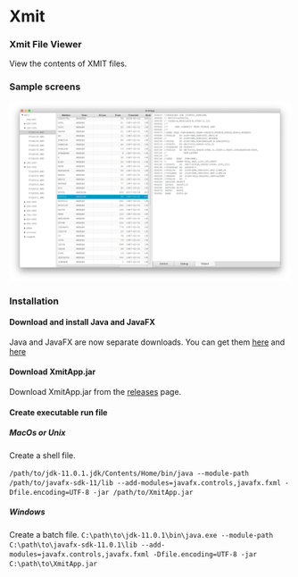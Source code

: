# Xmit
### Xmit File Viewer
View the contents of XMIT files.

### Sample screens
![Basic layout](resources/xmit.png?raw=true "Basic layout")

### Installation
#### Download and install Java and JavaFX
Java and JavaFX are now separate downloads. You can get them
[here](https://jdk.java.net/11/) and
[here](https://gluonhq.com/products/javafx/)

#### Download XmitApp.jar
Download XmitApp.jar from the [releases](https://github.com/dmolony/xmit/releases) page.

#### Create executable run file
##### MacOs or Unix
Create a shell file.

```/path/to/jdk-11.0.1.jdk/Contents/Home/bin/java --module-path /path/to/javafx-sdk-11/lib --add-modules=javafx.controls,javafx.fxml -Dfile.encoding=UTF-8 -jar /path/to/XmitApp.jar```


##### Windows
Create a batch file.
```C:\path\to\jdk-11.0.1\bin\java.exe --module-path C:\path\to\javafx-sdk-11.0.1\lib --add-modules=javafx.controls,javafx.fxml -Dfile.encoding=UTF-8 -jar C:\path\to\XmitApp.jar```


